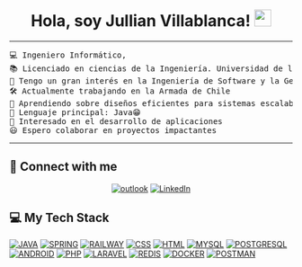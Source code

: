 <h1 align="center">
Hola, soy Jullian Villablanca!
	<a href="https://github.com/Bouaskaoun" target="_self">
		<img src="https://media.giphy.com/media/hvRJCLFzcasrR4ia7z/giphy.gif" width="30">
	</a>
</h1>

<hr>

<pre>
💻 Ingeniero Informático, 
📚 Licenciado en ciencias de la Ingeniería. Universidad de la Frontera, Temuco 
📝 Tengo un gran interés en la Ingeniería de Software y la Gestion de Datos
🛠️ Actualmente trabajando en la Armada de Chile
🌱 Aprendiendo sobre diseños eficientes para sistemas escalables, IA y seguridad de datos.
🌟 Lenguaje principal: Java😁
🚩 Interesado en el desarrollo de aplicaciones
😃 Espero colaborar en proyectos impactantes
</pre>
<hr>

## 🤝 Connect with me

<p align="center">
	<a href="mailto:jvillablanca02@outlook.com"><img src="https://img.shields.io/badge/outlook-%230078D4.svg?style=plastic&logo=microsoft-outlook&logoColor=white" alt="outlook"/></a>
	<a href="https://www.linkedin.com/in/jullian-villablanca-bustamante-b1069356/"><img src="https://img.shields.io/badge/linkedin-%230A66C2.svg?style=plastic&logo=linkedin&logoColor=white" alt="LinkedIn"/></a>
 
</p>

## 💻 My Tech Stack

<p>
    <a href="https://www.java.com/"><img alt="JAVA" src="https://img.shields.io/badge/Java-%23FF6F00.svg?logo=java&logoColor=white"></a>
    <a href="https://spring.io/"><img alt="SPRING" src="https://img.shields.io/badge/Spring%20Framework-%236DB33F.svg?style=plastic&logo=spring&logoColor=white"></a>
    <a href="https://railway.app/"><img alt="RAILWAY" src="https://img.shields.io/badge/Railway-%236AB8E3.svg?style=plastic&logo=railway&logoColor=white"></a>
    <a href=""><img alt="CSS" src="https://img.shields.io/badge/Java-%23FF6F00.svg?logo=java&logoColor=white"></a>
    <a href=""><img alt="HTML" src="https://img.shields.io/badge/HTML-%23E34F26.svg?style=plastic&logo=html5&logoColor=white"></a>
    <a href="https://www.mysql.com/"><img alt="MYSQL" src="https://img.shields.io/badge/MySQL-%234479A1.svg?style=plastic&logo=mysql&logoColor=white"></a>
    <a href="https://www.postgresql.org/"><img alt="POSTGRESQL" src="https://img.shields.io/badge/PostgreSQL-%23336791.svg?style=plastic&logo=postgresql&logoColor=white"></a>
    <a href="https://developer.android.com/studio"><img alt="ANDROID" src="https://img.shields.io/badge/Android%20Studio-%233DDC84.svg?style=plastic&logo=android-studio&logoColor=white"></a>
    <a href="https://www.php.net/"><img alt="PHP" src="https://img.shields.io/badge/Android%20Studio-%233DDC84.svg?style=plastic&logo=android-studio&logoColor=white"></a>
    <a href="https://laravel.com/"><img alt="LARAVEL" src="https://img.shields.io/badge/Laravel-%23FF2D20.svg?style=plastic&logo=laravel&logoColor=white"></a>
    <a href="https://redis.io/"><img alt="REDIS" src="https://img.shields.io/badge/Redis-%23DC382D.svg?style=plastic&logo=redis&logoColor=white"></a>
    <a href="https://www.docker.com/"><img alt="DOCKER" src="https://img.shields.io/badge/Docker-%232496ED.svg?style=plastic&logo=docker&logoColor=white"></a>
    <a href="https://www.postman.com/"><img alt="POSTMAN" src="https://img.shields.io/badge/Postman-%23FF6C37.svg?style=plastic&logo=postman&logoColor=white"></a>
</p>
<!--
**jvillablanca02/jvillablanca02** is a ✨ _special_ ✨ repository because its `README.md` (this file) appears on your GitHub profile.

